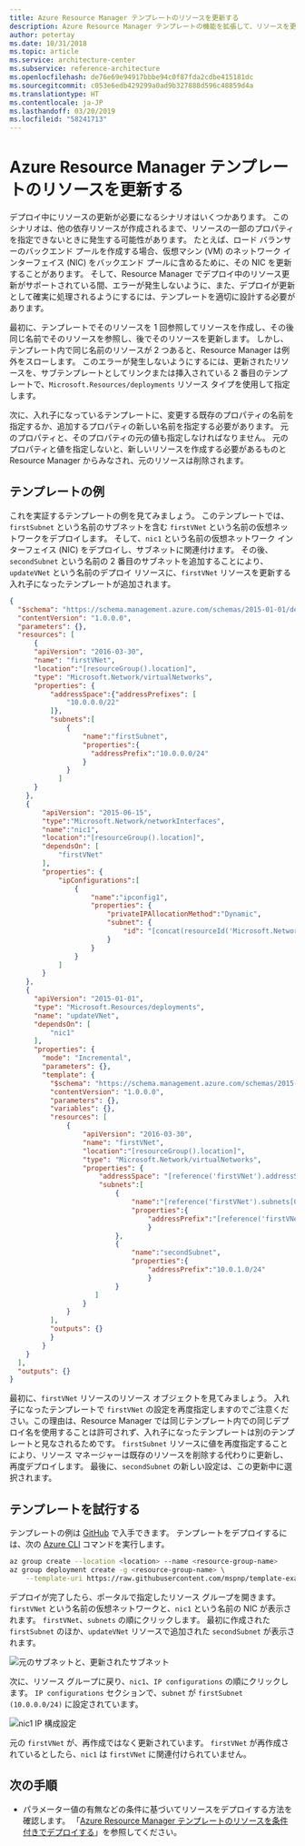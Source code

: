 ```yaml
---
title: Azure Resource Manager テンプレートのリソースを更新する
description: Azure Resource Manager テンプレートの機能を拡張して、リソースを更新する方法について説明します。
author: petertay
ms.date: 10/31/2018
ms.topic: article
ms.service: architecture-center
ms.subservice: reference-architecture
ms.openlocfilehash: de76e69e94917bbbe94c0f87fda2cdbe415181dc
ms.sourcegitcommit: c053e6edb429299a0ad9b327888d596c48859d4a
ms.translationtype: HT
ms.contentlocale: ja-JP
ms.lasthandoff: 03/20/2019
ms.locfileid: "58241713"
---
```

# <a name="update-a-resource-in-an-azure-resource-manager-template"></a>Azure Resource Manager テンプレートのリソースを更新する

デプロイ中にリソースの更新が必要になるシナリオはいくつかあります。 このシナリオは、他の依存リソースが作成されるまで、リソースの一部のプロパティを指定できないときに発生する可能性があります。 たとえば、ロード バランサーのバックエンド プールを作成する場合、仮想マシン (VM) のネットワーク インターフェイス (NIC) をバックエンド プールに含めるために、その NIC を更新することがあります。 そして、Resource Manager でデプロイ中のリソース更新がサポートされている間、エラーが発生しないように、また、デプロイが更新として確実に処理されるようにするには、テンプレートを適切に設計する必要があります。

最初に、テンプレートでそのリソースを 1 回参照してリソースを作成し、その後同じ名前でそのリソースを参照し、後でそのリソースを更新します。 しかし、テンプレート内で同じ名前のリソースが 2 つあると、Resource Manager は例外をスローします。 このエラーが発生しないようにするには、更新されたリソースを、サブテンプレートとしてリンクまたは挿入されている 2 番目のテンプレートで、`Microsoft.Resources/deployments` リソース タイプを使用して指定します。

次に、入れ子になっているテンプレートに、変更する既存のプロパティの名前を指定するか、追加するプロパティの新しい名前を指定する必要があります。 元のプロパティと、そのプロパティの元の値も指定しなければなりません。 元のプロパティと値を指定しないと、新しいリソースを作成する必要があるものと Resource Manager からみなされ、元のリソースは削除されます。

## <a name="example-template"></a>テンプレートの例

これを実証するテンプレートの例を見てみましょう。 このテンプレートでは、`firstSubnet` という名前のサブネットを含む `firstVNet` という名前の仮想ネットワークをデプロイします。 そして、`nic1` という名前の仮想ネットワーク インターフェイス (NIC) をデプロイし、サブネットに関連付けます。 その後、`secondSubnet` という名前の 2 番目のサブネットを追加することにより、`updateVNet` という名前のデプロイ リソースに、`firstVNet` リソースを更新する入れ子になったテンプレートが追加されます。

```json
{
  "$schema": "https://schema.management.azure.com/schemas/2015-01-01/deploymentTemplate.json#",
  "contentVersion": "1.0.0.0",
  "parameters": {},
  "resources": [
      {
      "apiVersion": "2016-03-30",
      "name": "firstVNet",
      "location":"[resourceGroup().location]",
      "type": "Microsoft.Network/virtualNetworks",
      "properties": {
          "addressSpace":{"addressPrefixes": [
              "10.0.0.0/22"
          ]},
          "subnets":[
              {
                  "name":"firstSubnet",
                  "properties":{
                    "addressPrefix":"10.0.0.0/24"
                  }
              }
            ]
      }
    },
    {
        "apiVersion": "2015-06-15",
        "type":"Microsoft.Network/networkInterfaces",
        "name":"nic1",
        "location":"[resourceGroup().location]",
        "dependsOn": [
            "firstVNet"
        ],
        "properties": {
            "ipConfigurations":[
                {
                    "name":"ipconfig1",
                    "properties": {
                        "privateIPAllocationMethod":"Dynamic",
                        "subnet": {
                            "id": "[concat(resourceId('Microsoft.Network/virtualNetworks','firstVNet'),'/subnets/firstSubnet')]"
                        }
                    }
                }
            ]
        }
    },
    {
      "apiVersion": "2015-01-01",
      "type": "Microsoft.Resources/deployments",
      "name": "updateVNet",
      "dependsOn": [
          "nic1"
      ],
      "properties": {
        "mode": "Incremental",
        "parameters": {},
        "template": {
          "$schema": "https://schema.management.azure.com/schemas/2015-01-01/deploymentTemplate.json#",
          "contentVersion": "1.0.0.0",
          "parameters": {},
          "variables": {},
          "resources": [
              {
                  "apiVersion": "2016-03-30",
                  "name": "firstVNet",
                  "location":"[resourceGroup().location]",
                  "type": "Microsoft.Network/virtualNetworks",
                  "properties": {
                      "addressSpace": "[reference('firstVNet').addressSpace]",
                      "subnets":[
                          {
                              "name":"[reference('firstVNet').subnets[0].name]",
                              "properties":{
                                  "addressPrefix":"[reference('firstVNet').subnets[0].properties.addressPrefix]"
                                  }
                          },
                          {
                              "name":"secondSubnet",
                              "properties":{
                                  "addressPrefix":"10.0.1.0/24"
                                  }
                          }
                     ]
                  }
              }
          ],
          "outputs": {}
          }
        }
    }
  ],
  "outputs": {}
}
```

最初に、`firstVNet` リソースのリソース オブジェクトを見てみましょう。 入れ子になったテンプレートで `firstVNet` の設定を再度指定しますのでご注意ください。この理由は、Resource Manager では同じテンプレート内での同じデプロイ名を使用することは許可されず、入れ子になったテンプレートは別のテンプレートと見なされるためです。 `firstSubnet` リソースに値を再度指定することにより、リソース マネージャーは既存のリソースを削除する代わりに更新し、再度デプロイします。 最後に、`secondSubnet` の新しい設定は、この更新中に選択されます。

## <a name="try-the-template"></a>テンプレートを試行する

テンプレートの例は [GitHub][github] で入手できます。 テンプレートをデプロイするには、次の [Azure CLI][cli] コマンドを実行します。

```bash
az group create --location <location> --name <resource-group-name>
az group deployment create -g <resource-group-name> \
    --template-uri https://raw.githubusercontent.com/mspnp/template-examples/master/example1-update/deploy.json
```

デプロイが完了したら、ポータルで指定したリソース グループを開きます。 `firstVNet` という名前の仮想ネットワークと、`nic1` という名前の NIC が表示されます。 `firstVNet`、`subnets` の順にクリックします。 最初に作成された `firstSubnet` のほか、`updateVNet` リソースで追加された `secondSubnet` が表示されます。

![元のサブネットと、更新されたサブネット](../_images/firstVNet-subnets.png)

次に、リソース グループに戻り、`nic1`、`IP configurations` の順にクリックします。 `IP configurations` セクションで、`subnet` が `firstSubnet (10.0.0.0/24)` に設定されています。

![nic1 IP 構成設定](../_images/nic1-ipconfigurations.png)

元の `firstVNet` が、再作成ではなく更新されています。 `firstVNet` が再作成されているとしたら、`nic1` は `firstVNet` に関連付けられていません。

## <a name="next-steps"></a>次の手順

* パラメーター値の有無などの条件に基づいてリソースをデプロイする方法を確認します。 「[Azure Resource Manager テンプレートのリソースを条件付きでデプロイする](./conditional-deploy.md)」を参照してください。

[cli]: /cli/azure/?view=azure-cli-latest
[github]: https://github.com/mspnp/template-examples
